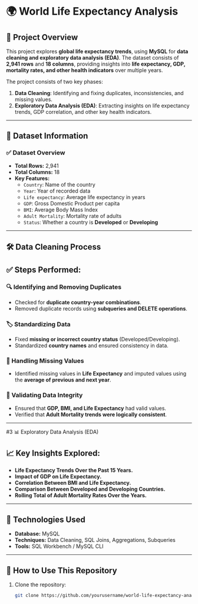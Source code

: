 # 🌍 World Life Expectancy Analysis

## 📝 Project Overview
This project explores **global life expectancy trends**, using **MySQL** for **data cleaning and exploratory data analysis (EDA)**. The dataset consists of **2,941 rows** and **18 columns**, providing insights into **life expectancy, GDP, mortality rates, and other health indicators** over multiple years.

The project consists of two key phases:
1. **Data Cleaning**: Identifying and fixing duplicates, inconsistencies, and missing values.
2. **Exploratory Data Analysis (EDA)**: Extracting insights on life expectancy trends, GDP correlation, and other key health indicators.

---

## 📂 Dataset Information
### ✅ **Dataset Overview**
- **Total Rows:** 2,941
- **Total Columns:** 18
- **Key Features:**
  - `Country`: Name of the country
  - `Year`: Year of recorded data
  - `Life expectancy`: Average life expectancy in years
  - `GDP`: Gross Domestic Product per capita
  - `BMI`: Average Body Mass Index
  - `Adult Mortality`: Mortality rate of adults
  - `Status`: Whether a country is **Developed** or **Developing**

---

## 🛠️ Data Cleaning Process

## ✅ Steps Performed:
### 🔍 Identifying and Removing Duplicates
- Checked for **duplicate country-year combinations**.
- Removed duplicate records using **subqueries and DELETE operations**.

### 🏷️ Standardizing Data
- Fixed **missing or incorrect country status** (Developed/Developing).
- Standardized **country names** and ensured consistency in data.

### 📌 Handling Missing Values
- Identified missing values in **Life Expectancy** and imputed values using the **average of previous and next year**.

### 📏 Validating Data Integrity
- Ensured that **GDP, BMI, and Life Expectancy** had valid values.
- Verified that **Adult Mortality trends were logically consistent**.

---

#3 📊 Exploratory Data Analysis (EDA)

## 📈 Key Insights Explored:
- **Life Expectancy Trends Over the Past 15 Years.**
- **Impact of GDP on Life Expectancy.**
- **Correlation Between BMI and Life Expectancy.**
- **Comparison Between Developed and Developing Countries.**
- **Rolling Total of Adult Mortality Rates Over the Years.**

---

## 🚀 Technologies Used
- **Database:** MySQL
- **Techniques:** Data Cleaning, SQL Joins, Aggregations, Subqueries
- **Tools:** SQL Workbench / MySQL CLI

---

## 📌 How to Use This Repository
1. Clone the repository:
   ```bash
   git clone https://github.com/yourusername/world-life-expectancy-analysis.git

